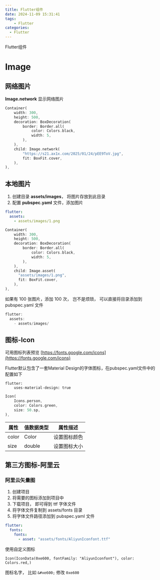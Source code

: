 ```yaml
---
title: Flutter组件
date: 2024-11-09 15:31:41
tags:
	- Flutter
categories:
  - Flutter
---
```


Flutter组件

<!-- more -->

# Image

## 网络图片

**Image.network** 显示网络图片

```dart
Container(
    width: 300,
    height: 500,
    decoration: BoxDecoration(
        border: Border.all(
            color: Colors.black,
            width: 5,
        ),
    ),
    child: Image.network(
        "https://s21.ax1x.com/2025/01/24/pEE9ToV.jpg",
        fit: BoxFit.cover,
    ),
),
```

## 本地图片

1. 创建目录 **assets/images**， 将图片存放到此目录
2. 配置 **pubspec.yaml** 文件，添加图片

```yaml
flutter:
  assets:
    - assets/images/1.png
```

```dart
Container(
    width: 300,
    height: 500,
    decoration: BoxDecoration(
        border: Border.all(
            color: Colors.black,
            width: 5,
        ),
    ),
    child: Image.asset(
      "assets/images/1.png",
      fit: BoxFit.cover,
    ),
),
```

如果有 100 张图片，添加 100 次， 岂不是烦琐， 可以直接将目录添加到 pubspec.yaml 文件

```Dart
flutter:
  assets:
    - assets/images/
```

## 图标-Icon

可用图标列表预览 [https://fonts.google.com/icons](https://fonts.google.com/icons)

Flutter默认包含了一套Material Design的字体图标，在pubspec.yaml文件中的配置如下

```
flutter:
    uses-material-design: true
```

```dart
Icon(
    Icons.person,
    color: Colors.green,
    size: 50.sp,
),
```

| 属性  | 值数据类型 | 属性描述     |
| ----- | ---------- | ------------ |
| color | Color      | 设置图标颜色 |
| size  | double     | 设置图标大小 |

## 第三方图标-阿里云

### 阿里云矢量图

1. 创建项目
2. 将需要的图标添加到项目中
3. 下载项目， 即可得到 ttf 字体文件
4. 将字体文件复制到 assets/fonts 目录
5. 将字体文件路径添加到 pubspec.yaml 文件

```yaml
flutter:
  fonts:
    fonts:
      - asset: "assets/fonts/AliyunIconfont.ttf"
```

使用自定义图标

```
Icon(IconData(0xe600, fontFamily: "AliyunIconfont"), color: Colors.red,)
```

图标名字， 比如 `&#xe600;` 修改 `0xe600`
